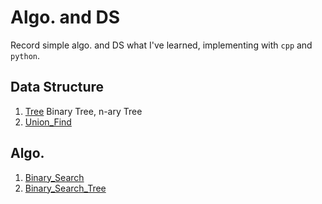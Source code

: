# Algo. and DS
Record simple algo. and DS what I've learned, implementing with `cpp` and `python`.

## Data Structure
1. [Tree](DS/Tree/) Binary Tree, n-ary Tree
2. [Union_Find](DS/Union-Find/)

## Algo.
1. [Binary_Search](Algo/Binary_Search/)
2. [Binary_Search_Tree](Algo/BST/)